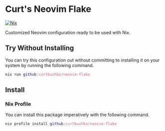 # Curt's Neovim Flake

[![Nix](https://img.shields.io/badge/Nix-5277C3.svg?&logo=NixOS&logoColor=white)](#)

Customized Neovim configuration ready to be used with Nix.

## Try Without Installing

You can try this configuration out without committing to installing it on your system by running
the following command.

```nix
nix run github:curtbushko/neovim-flake
```

## Install

### Nix Profile

You can install this package imperatively with the following command.

```nix
nix profile install github:curtbushko/neovim-flake
```


